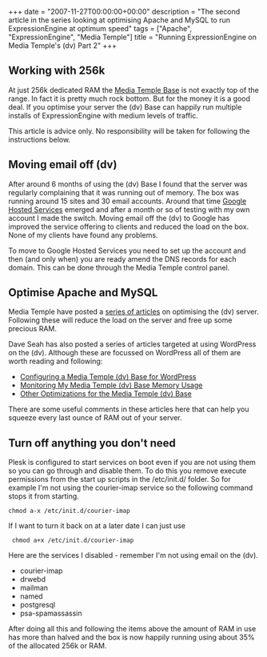 +++
date = "2007-11-27T00:00:00+00:00"
description = "The second article in the series looking at optimising Apache and MySQL to run ExpressionEngine at optimum speed"
tags = ["Apache", "ExpressionEngine", "Media Temple"]
title = "Running ExpressionEngine on Media Temple's (dv) Part 2"
+++

## Working with 256k

At just 256k dedicated RAM the [Media Temple Base][1] is not exactly top of the
range. In fact it is pretty much rock bottom. But for the money it is a good
deal. If you optimise your server the (dv) Base can happily run multiple
installs of ExpressionEngine with medium levels of traffic.

This article is advice only. No responsibility will be taken for following the
instructions below.

## Moving email off (dv)

After around 6 months of using the (dv) Base I found that the server was
regularly complaining that it was running out of memory. The box was running
around 15 sites and 30 email accounts. Around that time [Google Hosted
Services][2] emerged and after a month or so of testing with my own account I
made the switch. Moving email off the (dv) to Google has improved the service
offering to clients and reduced the load on the box. None of my clients have
found any problems.

To move to Google Hosted Services you need to set up the account and then (and
only when) you are ready amend the DNS records for each domain. This can be done
through the Media Temple control panel.

## Optimise Apache and MySQL

Media Temple have posted a [series of articles][3] on optimising the (dv)
server. Following these will reduce the load on the server and free up some
precious RAM.

Dave Seah has also posted a series of articles targeted at using WordPress on
the (dv). Although these are focussed on WordPress all of them are worth reading
and following:

- [Configuring a Media Temple (dv) Base for WordPress][4]
- [Monitoring My Media Temple (dv) Base Memory Usage][5]
- [Other Optimizations for the Media Temple (dv) Base][6]

There are some useful comments in these articles here that can help you squeeze
every last ounce of RAM out of your server.

## Turn off anything you don't need

Plesk is configured to start services on boot even if you are not using them so
you can go through and disable them. To do this you remove execute permissions
from the start up scripts in the /etc/init.d/ folder. So for example I'm not
using the courier-imap service so the following command stops it from starting.

    chmod a-x /etc/init.d/courier-imap

If I want to turn it back on at a later date I can just use

     chmod a+x /etc/init.d/courier-imap

Here are the services I disabled - remember I'm not using email on the (dv).

- courier-imap
- drwebd
- mailman
- named
- postgresql
- psa-spamassassin

After doing all this and following the items above the amount of RAM in use has
more than halved and the box is now happily running using about 35% of the
allocated 256k or RAM.

[1]: http://www.mediatemple.net/webhosting/dv/pricing.htm
[2]: https://www.google.com/a/
[3]: http://kb.mediatemple.net/article.php?id=771
[4]:
  http://davidseah.com/blog/comments/configuring-a-media-temple-dv-base-for-wordpress/
[5]:
  http://davidseah.com/blog/comments/monitoring-my-media-temple-dv-base-memory-usage/
[6]:
  http://davidseah.com/blog/comments/other-optimizations-for-the-media-temple-dv-base/
